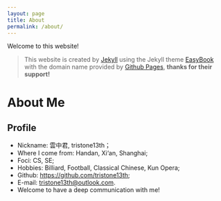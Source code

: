 ```yaml
---
layout: page
title: About
permalink: /about/
---
```


Welcome to this website!

> This website is created by [Jekyll](http://jekyllcn.com/) using the Jekyll theme [EasyBook](https://github.com/laobubu/jekyll-theme-EasyBook) with the domain name provided by [Github Pages](https://pages.github.com/), **thanks for their support!**

# About Me

## Profile

- Nickname:  雲中君, tristone13th；
- Where I come from: Handan, Xi‘an, Shanghai;
- Foci: CS, SE;
- Hobbies: Billiard, Football, Classical Chinese, Kun Opera;
- Github: https://github.com/tristone13th;
- E-mail: tristone13th@outlook.com.
- Welcome to have a deep communication with me! 
